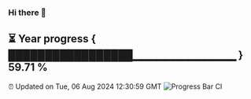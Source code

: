 ### Hi there 👋
⏳ Year progress { █████████████████▁▁▁▁▁▁▁▁▁▁▁▁▁ } 59.71 %
---
⏰ Updated on Tue, 06 Aug 2024 12:30:59 GMT
![Progress Bar CI](https://github.com/liununu/liununu/workflows/Progress%20Bar%20CI/badge.svg)

